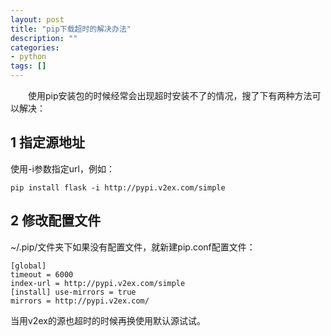 ```yaml
---
layout: post
title: "pip下载超时的解决办法"
description: ""
categories: 
- python
tags: []
---
```


　　使用pip安装包的时候经常会出现超时安装不了的情况，搜了下有两种方法可以解决：

## 1 指定源地址 ##
使用-i参数指定url，例如：  
  
    pip install flask -i http://pypi.v2ex.com/simple

## 2 修改配置文件 ##
~/.pip/文件夹下如果没有配置文件，就新建pip.conf配置文件：  
  
    [global]  
    timeout = 6000 
    index-url = http://pypi.v2ex.com/simple
    [install] use-mirrors = true  
    mirrors = http://pypi.v2ex.com/

当用v2ex的源也超时的时候再换使用默认源试试。